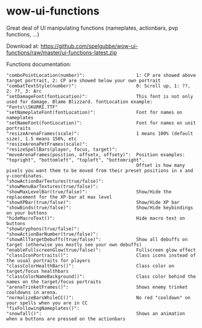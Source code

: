 # wow-ui-functions
Great deal of UI manipulating functions (nameplates, actionbars, pvp functions, ...)

Download at: https://github.com/spelgubbe/wow-ui-functions/raw/master/ui-functions-latest.zip

Functions documentation:

	"comboPointLocation(number)": 					1: CP are showed above target portrait, 2: CP are showed below your own portrait
	"combatTextStyle(number)": 						0: Scroll up, 1: ??, 2: ??, 3: Arc
	"setDamageFont(fontLocation)": 					This font is not only used for damage. Blame Blizzard. fontLocation example: "Fonts\\SKURRI.TTF"
	"setNameplateFont(fontLocation)": 				Font for names on nameplates
	"setNameFont(fontLocation)": 					Font for names on unit portraits
	"resizeArenaFrames(scale)": 					1 means 100% (default size), 1.5 means 150%, etc
	"resizeArenaPetFrames(scale)":
	"resizeSpellBars(player, focus, target)":
	"moveArenaFrames(position, offsetx, offsety)": 	Position examples: "topright", "bottomleft", "topleft", "bottomright".
													Offset is how many pixels you want them to be moved from their preset positions in x and y-coordinates.
	"showActionBarTextures(true/false)":
	"showMenuBarTextures(true/false)":
	"showMaxLevelBar(true/false)": 					Show/Hide the replacement for the XP-bar at max level
	"showXPBar(true/false)": 						Show/Hide XP bar
	"showBinds(true/false)": 						Show/Hide keybindings on your buttons
	"hideMacroText()":								Hide macro text on buttons
	"showGryphons(true/false)":
	"showActionBarNumber(true/false)":
	"showAllTargetDebuffs(true/false)": 			Show all debuffs on target (otherwise you mostly see your own debuffs)
	"enableFullscreenGlow(true/false)": 			Fullscreen glow effect
	"classIconPortraits()": 						Class icons instead of the usual portraits for players
	"classColorHealthBars()": 						Class color on target/focus healthbars
	"classColorNameBackground()": 					Class color behind the names on the target/focus portraits
	"arenaTrinketFrames()": 						Shows enemy trinket cooldowns in arena.
	"normalizeBarsWhileCC()": 						No red "cooldown" on your spells when you are in CC
	"fixFollowingNameplates()":
	"snowfall()": 									Shows an animation when a buttons are pressed on the actionbars
